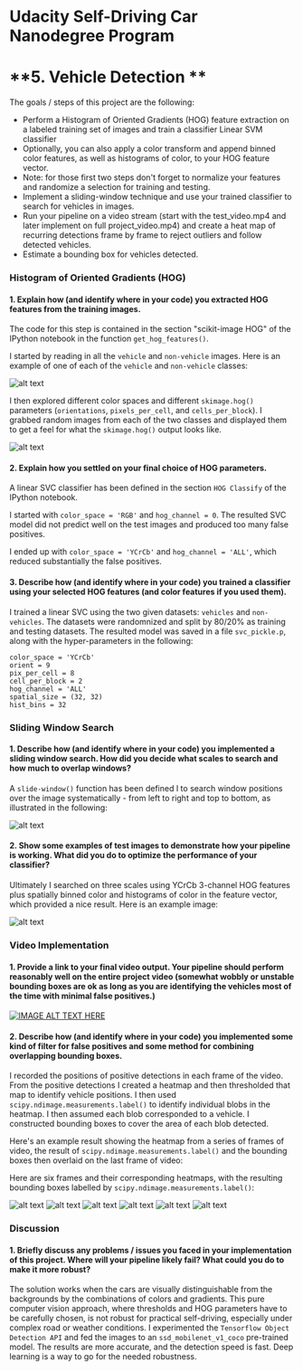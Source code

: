 # Udacity Self-Driving Car Nanodegree Program 

# **5. Vehicle Detection **

The goals / steps of this project are the following:

* Perform a Histogram of Oriented Gradients (HOG) feature extraction on a labeled training set of images and train a classifier Linear SVM classifier
* Optionally, you can also apply a color transform and append binned color features, as well as histograms of color, to your HOG feature vector. 
* Note: for those first two steps don't forget to normalize your features and randomize a selection for training and testing.
* Implement a sliding-window technique and use your trained classifier to search for vehicles in images.
* Run your pipeline on a video stream (start with the test_video.mp4 and later implement on full project_video.mp4) and create a heat map of recurring detections frame by frame to reject outliers and follow detected vehicles.
* Estimate a bounding box for vehicles detected.

[//]: # (Image References)
[image1]: ./output_images/car_not_car.png
[image2]: ./output_images/HOG_example.png
[image3]: ./output_images/sliding_windows.png
[image4]: ./output_images/find_cars.png
[image5]: ./output_images/bboxes_and_heat5.png
[image6]: ./output_images/bboxes_and_heat4.png
[image7]: ./output_images/bboxes_and_heat2.png
[image8]: ./output_images/bboxes_and_heat6.png
[image9]: ./output_images/bboxes_and_heat3.png
[image10]: ./output_images/bboxes_and_heat1.png

### Histogram of Oriented Gradients (HOG)

#### 1. Explain how (and identify where in your code) you extracted HOG features from the training images.

The code for this step is contained in the section "scikit-image HOG" of the IPython notebook in the function `get_hog_features()`.  

I started by reading in all the `vehicle` and `non-vehicle` images.  Here is an example of one of each of the `vehicle` and `non-vehicle` classes:

![alt text][image1]

I then explored different color spaces and different `skimage.hog()` parameters (`orientations`, `pixels_per_cell`, and `cells_per_block`).  I grabbed random images from each of the two classes and displayed them to get a feel for what the `skimage.hog()` output looks like.

![alt text][image2]

#### 2. Explain how you settled on your final choice of HOG parameters.

A linear SVC classifier has been defined in the section `HOG Classify` of the IPython notebook. 

I started with `color_space = 'RGB'` and `hog_channel = 0`. The resulted SVC model did not predict well on the test images and produced too many false positives. 

I ended up with `color_space = 'YCrCb'` and `hog_channel = 'ALL'`, which reduced substantially the false positives.

#### 3. Describe how (and identify where in your code) you trained a classifier using your selected HOG features (and color features if you used them).

I trained a linear SVC using the two given datasets: `vehicles` and `non-vehicles`. The datasets were randomnized and split by 80/20% as training and testing datasets. The resulted model was saved in a file `svc_pickle.p`, along with the hyper-parameters in the following:

```
color_space = 'YCrCb'
orient = 9
pix_per_cell = 8
cell_per_block = 2
hog_channel = 'ALL'
spatial_size = (32, 32)
hist_bins = 32
```

### Sliding Window Search

#### 1. Describe how (and identify where in your code) you implemented a sliding window search.  How did you decide what scales to search and how much to overlap windows?

A `slide-window()` function has been defined I to search  window positions over the image systematically - from left to right and top to bottom, as illustrated in the following:

![alt text][image3]

#### 2. Show some examples of test images to demonstrate how your pipeline is working.  What did you do to optimize the performance of your classifier?

Ultimately I searched on three scales using YCrCb 3-channel HOG features plus spatially binned color and histograms of color in the feature vector, which provided a nice result.  Here is an example image:

![alt text][image4]

### Video Implementation

#### 1. Provide a link to your final video output.  Your pipeline should perform reasonably well on the entire project video (somewhat wobbly or unstable bounding boxes are ok as long as you are identifying the vehicles most of the time with minimal false positives.)

[![IMAGE ALT TEXT HERE](https://img.youtube.com/vi/lEoP62bZaQY/0.jpg)](https://www.youtube.com/watch?v=lEoP62bZaQY)


#### 2. Describe how (and identify where in your code) you implemented some kind of filter for false positives and some method for combining overlapping bounding boxes.

I recorded the positions of positive detections in each frame of the video.  From the positive detections I created a heatmap and then thresholded that map to identify vehicle positions.  I then used `scipy.ndimage.measurements.label()` to identify individual blobs in the heatmap.  I then assumed each blob corresponded to a vehicle.  I constructed bounding boxes to cover the area of each blob detected.  

Here's an example result showing the heatmap from a series of frames of video, the result of `scipy.ndimage.measurements.label()` and the bounding boxes then overlaid on the last frame of video:

Here are six frames and their corresponding heatmaps, with the resulting bounding boxes labelled by `scipy.ndimage.measurements.label()`:

![alt text][image5]
![alt text][image6]
![alt text][image7]
![alt text][image8]
![alt text][image9]
![alt text][image10]

### Discussion

#### 1. Briefly discuss any problems / issues you faced in your implementation of this project.  Where will your pipeline likely fail?  What could you do to make it more robust?

The solution works when the cars are visually distinguishable from the backgrounds by the combinations of colors and gradients. This pure computer vision approach, where thresholds and HOG parameters have to be carefully chosen, is not robust for practical self-driving, especially under complex road or weather conditions. I experimented the `Tensorflow Object Detection API` and fed the images to an `ssd_mobilenet_v1_coco` pre-trained model. The  results are more accurate, and the detection speed is fast. Deep learning is a way to go for the needed robustness.
